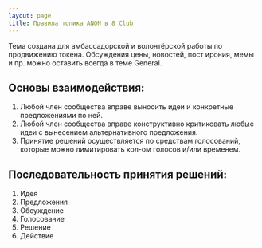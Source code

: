 ```yaml
---
layout: page
title: Правила топика ANON в 8 Club
---
```


Тема создана для амбассадорской и волонтёрской работы по продвижению токена. Обсуждения цены, новостей, пост ирония, мемы и пр. можно оставить всегда в теме General. 

## Основы взаимодействия:
1. Любой член сообщества вправе выносить идеи и конкретные предложениями по ней.
2. Любой член сообщества вправе конструктивно критиковать любые идеи с вынесением альтернативного предложения.
3. Принятие решений осуществляется по средствам голосований, которые можно лимитировать кол-ом голосов и/или временем.

## Последовательность принятия решений:
1. Идея
2. Предложения
3. Обсуждение
4. Голосование
5. Решение
6. Действие

